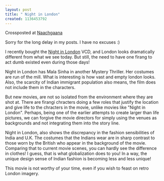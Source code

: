 ```yaml
--- 
layout: post
title: " Night in London"
created: 1136453792
---
```

Crossposted at <a href="http://www.naachgaana.com/item/1197">Naachgaana</a>

Sorry for the long delay in my posts. I have no excuses :)

I recently bought the <a href="http://www.imdb.com/title/tt0158026/">Night in London</a> VCD, and London looks dramatically different from what we see today. But still, the need to have one firang to act dumb existed even during those days! 

Night in London has Mala Sinha in another Mystery Thriller. Her costumes are run of the mill. What is interesting is how vast and empty london looks. Also, the scarcity of Indian immigrant population also means, the film does not include them in the characters. 

But new movies, are not so isolated from the environment where they are shot at. There are firangi chracters doing a few roles that justify the location and give life to the chracters in the movie, unlike movies like "Night in London". Perhaps, being one of the earlier attempts to create larger than life pictures, we can forgive the movie directors for simply using the venues as backgrounds and not integrating them into the story line. 

Night in London, also shows the discrepancy in the fashion sensibilities of India and U.K. The costumes that the Indians wear are in sharp contrast to those worn by the British who appear in the background of the movie. Comparing that to current movie scenes, you can hardly see the difference in clothes!  I guess, that is what globalization does to you! In a way, the unique design sense of Indian fashion is becoming less and less unique! 

This movie is not worthy of your time, even if you wish to feast on retro London imagery. 
